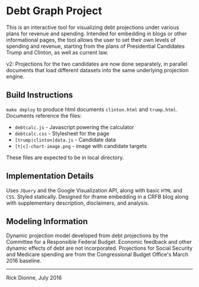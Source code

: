 # Debt Graph Project

This is an interactive tool for visualizing debt projections under various plans for revenue and spending. Intended for embedding in blogs or other informational pages, the tool allows the user to set their own levels of spending and revenue, starting from the plans of Presidential Candidates Trump and Clinton, as well as current law.

v2: Projections for the two candidates are now done separately, in parallel documents that load different datasets into the same underlying projection engine.

## Build Instructions

`make deploy` to produce html documents `clinton.html` and `trump.html`. Documents reference the files:

* `debtcalc.js`            - Javascript powering the calculator
* `debtcalc.css`           - Stylesheet for the page
* `[trump|clinton]data.js` - Candidate data
* `[t|c]-chart-image.png`  - image with candidate targets

These files are expected to be in local directory.

## Implementation Details

Uses `JQuery` and the Google Visualization API, along with basic `HTML` and `CSS`. Styled statically. Designed for iframe embedding in a CRFB blog along with supplementary description, disclaimers, and analysis.

## Modeling Information

Dynamic projection model developed from debt projections by the Committee for a Responsible Federal Budget. Economic feedback and other dynamic effects of debt are not incorporated. Projections for Social Security and Medicare spending are from the Congressional Budget Office's March 2016 baseline.

---
Rick Dionne, July 2016
